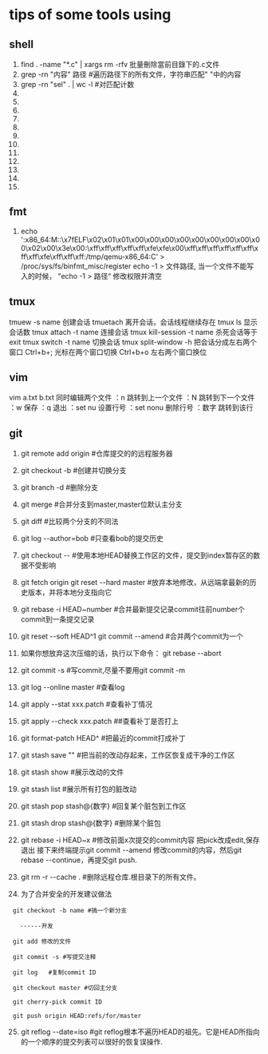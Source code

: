 # tips of some tools using
## shell 
1. find . -name "*.c" | xargs rm -rfv  批量刪除當前目錄下的.c文件
2. grep -rn "内容" 路径  #遍历路径下的所有文件，字符串匹配" "中的内容
3. grep -rn  "sel" . | wc -l    #对匹配计数
4. 
5. 
6. 
7. 
8. 
9. 
10.
11.
12.
13.
14.
15.

## fmt
1. echo ':x86_64:M::\x7fELF\x02\x01\x01\x00\x00\x00\x00\x00\x00\x00\x00\x00\x02\x00\x3e\x00:\xff\xff\xff\xff\xff\xfe\xfe\x00\xff\xff\xff\xff\xff\xff\xff\xff\xfe\xff\xff\xff:/tmp/qemu-x86_64:C' > /proc/sys/fs/binfmt_misc/register
   echo -1 > 文件路径, 当一个文件不能写入的时候， ”echo -1 > 路径“ 修改权限并清空


## tmux 
tmuew -s name      创建会话
tmuetach           离开会话，会话线程继续存在
tmux ls               显示会话数
tmux attach -t name   连接会话
tmux kill-session -t name 杀死会话等于exit
tmux switch -t name   切换会话
tmux split-window -h   把会话分成左右两个窗口
Ctrl+b+;              光标在两个窗口切换
Ctrl+b+o              左右两个窗口换位  

## vim
vim a.txt b.txt    同时编辑两个文件
：n        跳转到上一个文件
：N        跳转到下一个文件
：w        保存
：q        退出
：set nu   设置行号
：set nonu 删除行号
：数字     跳转到该行

## git 
1. git remote add origin <git URL>   #仓库提交的的远程服务器
2. git checkout -b <branch name>     #创建并切换分支 
3. git branch -d  <branch name>      #删除分支
4. git merge <branch name>           #合并分支到master,master位默认主分支
5. git diff <source branch> <target branch> #比较两个分支的不同法
6. git log --author=bob               #只查看bob的提交历史
7. git checkout --<filename>  #使用本地HEAD替换工作区的文件，提交到index暂存区的数据不受影响
8. git fetch origin 
   git reset --hard master #放弃本地修改，从远端拿最新的历史版本，并将本地分支指向它
9. git rebase -i HEAD~number #合并最新提交记录commit往前number个commit到一条提交记录
10. git reset --soft HEAD^1
    git commit --amend  #合并两个commit为一个
11. 如果你想放弃这次压缩的话，执行以下命令：
      git rebase --abort
12. git commit -s    #写commit,尽量不要用git commit -m
13. git log --online master  #查看log
14. git apply --stat xxx.patch   #查看补丁情况
15. git apply --check xxx.patch  ##查看补丁是否打上
16. git format-patch HEAD^      #把最近的commit打成补丁


17. git stash save "" #把当前的改动存起来，工作区恢复成干净的工作区
18. git stash show #展示改动的文件
19. git stash list  #展示所有打包的脏改动
20. git stash pop stash@{数字}  #回复某个脏包到工作区
21. git stash drop stash@{数字}  #删除某个脏包

22. git rebase -i HEAD~x  #修改前面x次提交的commit内容 把pick改成edit,保存退出
接下来终端提示git commit --amend 修改commit的内容，然后git rebase --continue，再提交git push.


23. git rm -r --cache . #删除远程仓库.根目录下的所有文件。
24. 为了合并安全的开发建议做法
 
```
 git checkout -b name #搞一个新分支
   
   ------开发
 
 git add 修改的文件

 git commit -s #写提交注释

 git log   #复制commit ID

 git checkout master #切回主分支

 git cherry-pick commit ID

 git push origin HEAD:refs/for/master

```
25. git reflog --date=iso #git reflog根本不遍历HEAD的祖先。它是HEAD所指向的一个顺序的提交列表可以很好的恢复误操作.
